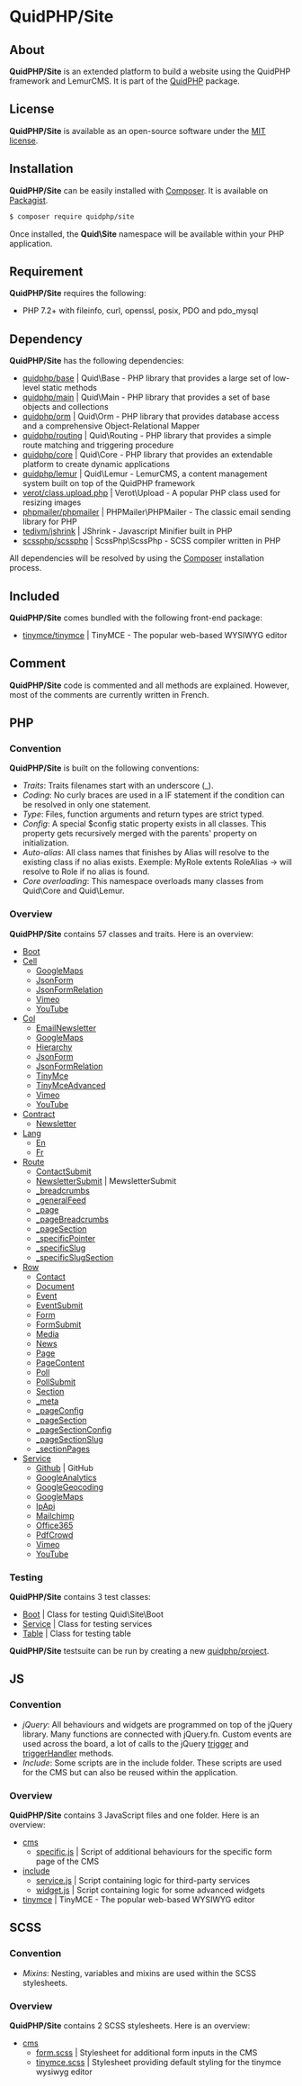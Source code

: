# QuidPHP/Site

## About
**QuidPHP/Site** is an extended platform to build a website using the QuidPHP framework and LemurCMS. It is part of the [QuidPHP](https://github.com/quidphp/project) package. 

## License
**QuidPHP/Site** is available as an open-source software under the [MIT license](LICENSE).

## Installation
**QuidPHP/Site** can be easily installed with [Composer](https://getcomposer.org). It is available on [Packagist](https://packagist.org/packages/quidphp/site).
``` bash
$ composer require quidphp/site
```
Once installed, the **Quid\Site** namespace will be available within your PHP application.

## Requirement
**QuidPHP/Site** requires the following:
- PHP 7.2+ with fileinfo, curl, openssl, posix, PDO and pdo_mysql

## Dependency
**QuidPHP/Site** has the following dependencies:
- [quidphp/base](https://github.com/quidphp/base) | Quid\Base - PHP library that provides a large set of low-level static methods
- [quidphp/main](https://github.com/quidphp/main) | Quid\Main - PHP library that provides a set of base objects and collections 
- [quidphp/orm](https://github.com/quidphp/orm) | Quid\Orm - PHP library that provides database access and a comprehensive Object-Relational Mapper
- [quidphp/routing](https://github.com/quidphp/routing) | Quid\Routing - PHP library that provides a simple route matching and triggering procedure
- [quidphp/core](https://github.com/quidphp/core) | Quid\Core - PHP library that provides an extendable platform to create dynamic applications
- [quidphp/lemur](https://github.com/quidphp/lemur) | Quid\Lemur - LemurCMS, a content management system built on top of the QuidPHP framework
- [verot/class.upload.php](https://github.com/verot/class.upload.php) | Verot\Upload - A popular PHP class used for resizing images
- [phpmailer/phpmailer](https://github.com/phpmailer/phpmailer) | PHPMailer\PHPMailer - The classic email sending library for PHP
- [tedivm/jshrink](https://github.com/tedious/JShrink) | JShrink - Javascript Minifier built in PHP
- [scssphp/scssphp](https://github.com/scssphp/scssphp) | ScssPhp\ScssPhp - SCSS compiler written in PHP

All dependencies will be resolved by using the [Composer](https://getcomposer.org) installation process.

## Included
**QuidPHP/Site** comes bundled with the following front-end package:
- [tinymce/tinymce](https://github.com/tinymce/tinymce) | TinyMCE - The popular web-based WYSIWYG editor

## Comment
**QuidPHP/Site** code is commented and all methods are explained. However, most of the comments are currently written in French.

## PHP

### Convention
**QuidPHP/Site** is built on the following conventions:
- *Traits*: Traits filenames start with an underscore (_).
- *Coding*: No curly braces are used in a IF statement if the condition can be resolved in only one statement.
- *Type*: Files, function arguments and return types are strict typed.
- *Config*: A special $config static property exists in all classes. This property gets recursively merged with the parents' property on initialization.
- *Auto-alias*: All class names that finishes by Alias will resolve to the existing class if no alias exists. Exemple: MyRole extents RoleAlias -> will resolve to Role if no alias is found.
- *Core overloading*: This namespace overloads many classes from Quid\Core and Quid\Lemur.

### Overview
**QuidPHP/Site** contains 57 classes and traits. Here is an overview:
- [Boot](src/Boot.php)
- [Cell](src/Cell)
    - [GoogleMaps](src/Cell/GoogleMaps.php)
    - [JsonForm](src/Cell/JsonForm.php)
    - [JsonFormRelation](src/Cell/JsonFormRelation.php)
    - [Vimeo](src/Cell/Vimeo.php)
    - [YouTube](src/Cell/YouTube.php)
- [Col](src/Col)
    - [EmailNewsletter](src/Col/EmailNewsletter.php)
    - [GoogleMaps](src/Col/GoogleMaps.php)
    - [Hierarchy](src/Col/Hierarchy.php)
    - [JsonForm](src/Col/JsonForm.php)
    - [JsonFormRelation](src/Col/JsonFormRelation.php)
    - [TinyMce](src/Col/TinyMce.php)
    - [TinyMceAdvanced](src/Col/TinyMceAdvanced.php)
    - [Vimeo](src/Col/Vimeo.php)
    - [YouTube](src/Col/YouTube.php)
- [Contract](src/Contract)
    - [Newsletter](src/Contract/Newsletter.php)
- [Lang](src/Lang)
    - [En](src/Lang/En.php)
    - [Fr](src/Lang/Fr.php)
- [Route](src/Route)
    - [ContactSubmit](src/Route/ContactSubmit.php)
    - [NewsletterSubmit](src/Route/NewsletterSubmit.php) | MewsletterSubmit
    - [_breadcrumbs](src/Route/_breadcrumbs.php)
    - [_generalFeed](src/Route/_generalFeed.php)
    - [_page](src/Route/_page.php)
    - [_pageBreadcrumbs](src/Route/_pageBreadcrumbs.php)
    - [_pageSection](src/Route/_pageSection.php)
    - [_specificPointer](src/Route/_specificPointer.php)
    - [_specificSlug](src/Route/_specificSlug.php)
    - [_specificSlugSection](src/Route/_specificSlugSection.php)
- [Row](src/Row)
    - [Contact](src/Row/Contact.php)
    - [Document](src/Row/Document.php)
    - [Event](src/Row/Event.php)
    - [EventSubmit](src/Row/EventSubmit.php)
    - [Form](src/Row/Form.php)
    - [FormSubmit](src/Row/FormSubmit.php)
    - [Media](src/Row/Media.php)
    - [News](src/Row/News.php)
    - [Page](src/Row/Page.php)
    - [PageContent](src/Row/PageContent.php)
    - [Poll](src/Row/Poll.php)
    - [PollSubmit](src/Row/PollSubmit.php)
    - [Section](src/Row/Section.php)
    - [_meta](src/Row/_meta.php)
    - [_pageConfig](src/Row/_pageConfig.php)
    - [_pageSection](src/Row/_pageSection.php)
    - [_pageSectionConfig](src/Row/_pageSectionConfig.php)
    - [_pageSectionSlug](src/Row/_pageSectionSlug.php)
    - [_sectionPages](src/Row/_sectionPages.php)
- [Service](src/Service)
    - [Github](src/Service/Github.php) | GitHub
    - [GoogleAnalytics](src/Service/GoogleAnalytics.php)
    - [GoogleGeocoding](src/Service/GoogleGeocoding.php)
    - [GoogleMaps](src/Service/GoogleMaps.php)
    - [IpApi](src/Service/IpApi.php)
    - [Mailchimp](src/Service/Mailchimp.php)
    - [Office365](src/Service/Office365.php)
    - [PdfCrowd](src/Service/PdfCrowd.php)
    - [Vimeo](src/Service/Vimeo.php)
    - [YouTube](src/Service/YouTube.php)
	
### Testing
**QuidPHP/Site** contains 3 test classes:
- [Boot](test/Boot.php) | Class for testing Quid\Site\Boot
- [Service](test/Service.php) | Class for testing services
- [Table](test/Table.php) | Class for testing table

**QuidPHP/Site** testsuite can be run by creating a new [quidphp/project](https://github.com/quidphp/project).

## JS

### Convention
- *jQuery*: All behaviours and widgets are programmed on top of the jQuery library. Many functions are connected with jQuery.fn. Custom events are used across the board, a lot of calls to the jQuery [trigger](https://api.jquery.com/trigger/) and [triggerHandler](https://api.jquery.com/triggerHandler/) methods.
- *Include*: Some scripts are in the include folder. These scripts are used for the CMS but can also be reused within the application.

### Overview
**QuidPHP/Site** contains 3 JavaScript files and one folder. Here is an overview:
- [cms](js/cms)
    - [specific.js](js/cms/specific.js) | Script of additional behaviours for the specific form page of the CMS
- [include](js/include)
    - [service.js](js/include/service.js) | Script containing logic for third-party services
    - [widget.js](js/include/widget.js) | Script containing logic for some advanced widgets
- [tinymce](js/tinymce) | TinyMCE - The popular web-based WYSIWYG editor

## SCSS

### Convention
- *Mixins*: Nesting, variables and mixins are used within the SCSS stylesheets.

### Overview
**QuidPHP/Site** contains 2 SCSS stylesheets. Here is an overview:
- [cms](scss/cms)
    - [form.scss](scss/cms/form.scss) | Stylesheet for additional form inputs in the CMS
    - [tinymce.scss](scss/cms/tinymce.scss) | Stylesheet providing default styling for the tinymce wysiwyg editor